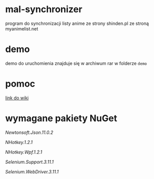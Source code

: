 # mal-synchronizer
program do synchronizacji listy anime ze strony shinden.pl ze stroną myanimelist.net

# demo
demo do uruchomienia znajduje się w archiwum rar w folderze `demo`

# pomoc
[link do wiki](https://github.com/SteveMavic/mal-synchronizer/wiki)

# wymagane pakiety NuGet
*Newtonsoft.Json.11.0.2*

*NHotkey.1.2.1*

*NHotkey.Wpf.1.2.1*

*Selenium.Support.3.11.1*

*Selenium.WebDriver.3.11.1*
